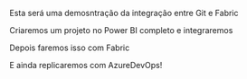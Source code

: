 Esta será uma demosntração da integração entre Git e Fabric

Criaremos um projeto no Power BI completo e integraremos

Depois faremos isso com Fabric

E ainda replicaremos com AzureDevOps!
